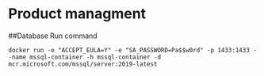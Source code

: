 # Product managment

##Database
Run command 
```
docker run -e "ACCEPT_EULA=Y" -e "SA_PASSWORD=Pa$$w0rd" -p 1433:1433 --name mssql-container -h mssql-container -d mcr.microsoft.com/mssql/server:2019-latest
```
